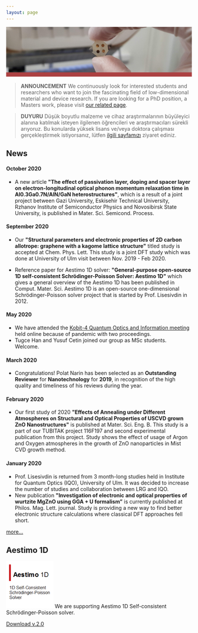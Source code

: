 ```yaml
---
layout: page
---
```


![Image](files/banner.png)
 
> **ANNOUNCEMENT**
> We continuously look for interested students and researchers who want to join the fascinating field of low-dimensional material and device research. If you are looking for a PhD position, a Masters work, please visit [our related page](vacancies.md).

> **DUYURU**
> Düşük boyutlu malzeme ve cihaz araştırmalarının büyüleyici alanına katılmak isteyen ilgilenen öğrencileri ve araştırmacıları sürekli arıyoruz. Bu konularda yüksek lisans ve/veya doktora çalışması gerçekleştirmek istiyorsanız, lütfen [ilgili sayfamızı](vacancies.md) ziyaret ediniz.

## News

#### October 2020

* A new article **"The effect of passivation layer, doping and spacer layer on electron-longitudinal optical phonon momentum relaxation time in Al0.3Ga0.7N/AlN/GaN heterostructures"**, which is a result of a joint project between Gazi University, Eskisehir Technical University, Rzhanov Institute of Semiconductor Physics and Novosibirsk State University, is published in Mater. Sci. Semicond. Process.

#### September 2020

* Our **"Structural parameters and electronic properties of 2D carbon allotrope: graphene with a kagome lattice structure"** titled study is accepted at Chem. Phys. Lett. This study is a joint DFT study which was done at University of Ulm visit between Nov. 2019 - Feb 2020. 

* Reference paper for Aestimo 1D solver: **"General-purpose open-source 1D self-consistent Schrödinger-Poisson Solver: Aestimo 1D"** which gives a general overview of the Aestimo 1D has been published in Comput. Mater. Sci. Aestimo 1D is an open-source one-dimensional Schrödinger-Poisson solver project that is started by Prof. Lisesivdin in 2012.

#### May 2020

* We have attended the [Kobit-4 Quantum Optics and Information meeting](https://kobit.org.tr/tr/) held online because of pandemic with two proceedings.
* Tugce Han and Yusuf Cetin joined our group as MSc students. Welcome.

#### March 2020

* Congratulations! Polat Narin has been selected as an **Outstanding Reviewer** for **Nanotechnology** for **2019**, in recognition of the high quality and timeliness of his reviews during the year. 

#### February 2020

* Our first study of 2020 **"Effects of Annealing under Different Atmospheres on Structural and Optical Properties of USCVD grown ZnO Nanostructures"** is published at  Mater. Sci. Eng. B. This study is a part of our TUBITAK project 116F197 and second experimental publication from this project.  Study shows the effect of usage of Argon and Oxygen atmospheres in the growth of ZnO nanoparticles in Mist CVD growth method.

#### January 2020

* Prof. Lisesivdin is returned from 3 month-long studies held in Institute for Quantum Optics (IQO), University of Ulm. It was decided to increase the number of studies and collaboration between LRG and IQO.
* New publication **"Investigation of electronic and optical properties of wurtzite MgZnO using GGA + U formalism”** is currently published at Philos. Mag. Lett.  journal. Study is providing a new way to find better electronic structure calculations where classical DFT approaches fell short. 

[more...](newsarchive.md)

## Aestimo 1D

![Image](files/aestimosmall.gif)
We are supporting  Aestimo 1D Self-consistent Schrödinger-Poisson solver.

[Download v.2.0](https://github.com/aestimosolver/aestimo/releases/download/v2.0/aestimo-v.2.0-master.zip)
